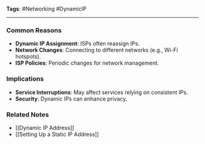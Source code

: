 **Tags**: #Networking #DynamicIP

---

### Common Reasons

- **Dynamic IP Assignment**: ISPs often reassign IPs.
- **Network Changes**: Connecting to different networks (e.g., Wi-Fi hotspots).
- **ISP Policies**: Periodic changes for network management.

### Implications

- **Service Interruptions**: May affect services relying on consistent IPs.
- **Security**: Dynamic IPs can enhance privacy.

### Related Notes

- [[Dynamic IP Address]]
- [[Setting Up a Static IP Address]]